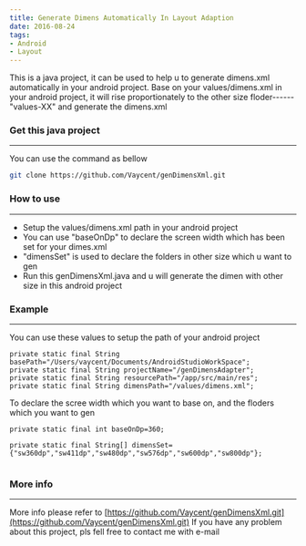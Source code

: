 ```yaml
---
title: Generate Dimens Automatically In Layout Adaption
date: 2016-08-24
tags: 
- Android
- Layout
---
```



This is a java project, it can be used to help u to generate dimens.xml automatically in your android project. Base on your values/dimens.xml in your android project, it will rise proportionately to the other size floder------"values-XX" and generate the dimens.xml
<!--more-->




### Get this java project
------------
You can use the command as bellow


```bash
git clone https://github.com/Vaycent/genDimensXml.git

```


### How to use
--------------
* Setup the  values/dimens.xml path in your android project
* You can use "baseOnDp" to declare the screen width which has been set for your dimes.xml 
* "dimensSet" is used to declare the folders in other size which u want to gen
* Run this genDimensXml.java and u will generate the dimen with other size in this android project

### Example
----------------
You can use these values to setup the path of your android project

```
private static final String basePath="/Users/vaycent/Documents/AndroidStudioWorkSpace";
private static final String projectName="/genDimensAdapter";
private static final String resourcePath="/app/src/main/res";
private static final String dimensPath="/values/dimens.xml";
```
To declare the scree width which you want to base on, and the floders which you want to gen

```
private static final int baseOnDp=360;

private static final String[] dimensSet={"sw360dp","sw411dp","sw480dp","sw576dp","sw600dp","sw800dp"};
	
```

### More info
-----------------------------
More info please refer to [https://github.com/Vaycent/genDimensXml.git](https://github.com/Vaycent/genDimensXml.git)
If you have any problem about this project, pls fell free to contact me with e-mail
